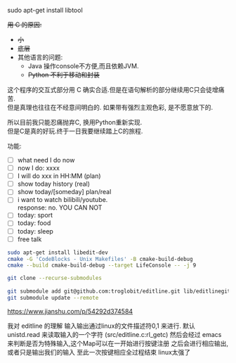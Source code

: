 sudo apt-get install libtool

~~用 C 的原因:~~  
- ~~小~~
- ~~底层~~
- 其他语言的问题:
  - Java 操作console不方便,而且依赖JVM.
  - ~~Python 不利于移动和封装~~

这个程序的交互式部分用 C 确实合适.但是在语句解析的部分继续用C只会徒增痛苦.  
但是真理也往往在不经意间明白的. 如果带有强烈主观色彩, 是不愿意放下的.  

所以目前我只能忍痛抛弃C, 换用Python重新实现.  
但是C是真的好玩.终于一日我要继续踏上C的旅程.  

功能:  
- [ ] what need I do now
- [ ] now I do: xxxx 
- [ ] I will do xxx in HH:MM (plan)
- [ ] show today history (real)
- [ ] show today/[someday] plan/real
- [ ] i want to watch bilibili/youtube.  
      response: no. YOU CAN NOT
- [ ] today: sport
- [ ] today: food
- [ ] today: sleep 
- [ ] free talk
```bash
sudo apt-get install libedit-dev
cmake -G 'CodeBlocks - Unix Makefiles' -B cmake-build-debug
cmake --build cmake-build-debug --target LifeConsole -- -j 9
```

```bash
git clone --recurse-submodules
 
git submodule add git@github.com:troglobit/editline.git lib/editlinegit submodule update --remote
git submodule update --remote
```

https://www.jianshu.com/p/54292d374584

我对 editline 的理解
输入输出通过linux的文件描述符0,1 来进行. 
默认 unistd.read 来读取输入的一个字符 (src/editline.c:rl_getc)
然后会经过 emacs 来判断是否为特殊输入,这个Map可以在一开始进行按键注册
之后会进行相应输出,或者只是输出我们的输入
至此一次按键相应全过程结束
linux太强了

